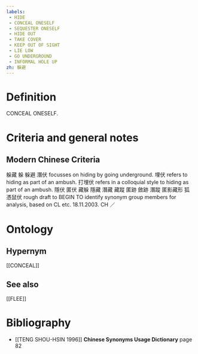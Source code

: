 ```yaml
---
labels: 
 - HIDE
 - CONCEAL ONESELF
 - SEQUESTER ONESELF
 - HIDE OUT
 - TAKE COVER
 - KEEP OUT OF SIGHT
 - LIE LOW
 - GO UNDERGROUND
 - INFORMAL HOLE UP
zh: 躲避
---
```


# Definition
CONCEAL ONESELF.
# Criteria and general notes
## Modern Chinese Criteria
躲藏
躲
躲避
潛伏 focusses on hiding by going underground.
埋伏 refers to hiding as part of an ambush.
打埋伏 refers in a colloquial style to hiding as part of an ambush.
隱伏
匿伏
藏躲
隱藏
潛藏
藏蹤
匿跡
斂跡
潛蹤
匿影藏形
狐憑鼠伏
rough draft to BEGIN TO identify synonym group members for analysis, based on CL etc. 18.11.2003. CH ／
# Ontology

## Hypernym
[[CONCEAL]]
## See also
[[FLEE]]
# Bibliography
- [[TENG SHOU-HSIN 1996]]
**Chinese Synonyms Usage Dictionary** page 82
